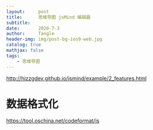 ```yaml
---
layout:     post
title:      思维导图 jsMind 编辑器
subtitle:   
date:       2020-7-3
author:     Tangle
header-img: img/post-bg-ios9-web.jpg
catalog: true
mathjax: false
tags:
    - 思维导图
---
```


http://hizzgdev.github.io/jsmind/example/2_features.html

# 数据格式化

https://tool.oschina.net/codeformat/js
